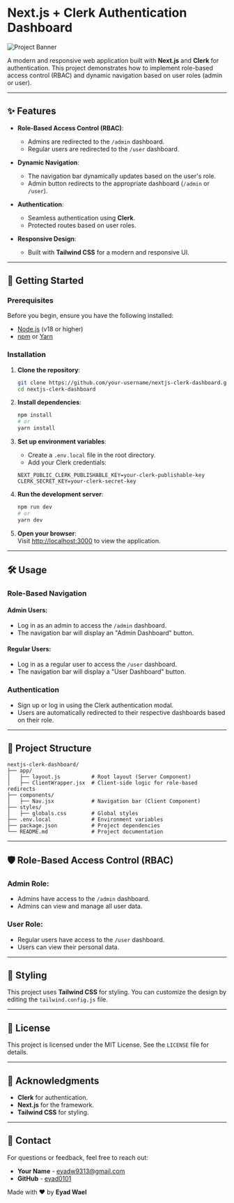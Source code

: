 # Next.js + Clerk Authentication Dashboard

![Project Banner](https://via.placeholder.com/1200x400.png?text=Next.js+%2B+Clerk+Authentication+Dashboard)  

A modern and responsive web application built with **Next.js** and **Clerk** for authentication. This project demonstrates how to implement role-based access control (RBAC) and dynamic navigation based on user roles (admin or user).

---

## ✨ Features

- **Role-Based Access Control (RBAC)**:
  - Admins are redirected to the `/admin` dashboard.
  - Regular users are redirected to the `/user` dashboard.

- **Dynamic Navigation**:
  - The navigation bar dynamically updates based on the user's role.
  - Admin button redirects to the appropriate dashboard (`/admin` or `/user`).

- **Authentication**:
  - Seamless authentication using **Clerk**.
  - Protected routes based on user roles.

- **Responsive Design**:
  - Built with **Tailwind CSS** for a modern and responsive UI.

---

## 🚀 Getting Started

### Prerequisites

Before you begin, ensure you have the following installed:

- [Node.js](https://nodejs.org/) (v18 or higher)
- [npm](https://www.npmjs.com/) or [Yarn](https://yarnpkg.com/)

### Installation

1. **Clone the repository**:
   ```bash
   git clone https://github.com/your-username/nextjs-clerk-dashboard.git
   cd nextjs-clerk-dashboard
   ```

2. **Install dependencies**:
   ```bash
   npm install
   # or
   yarn install
   ```

3. **Set up environment variables**:

   - Create a `.env.local` file in the root directory.
   - Add your Clerk credentials:

   ```env
   NEXT_PUBLIC_CLERK_PUBLISHABLE_KEY=your-clerk-publishable-key
   CLERK_SECRET_KEY=your-clerk-secret-key
   ```

4. **Run the development server**:
   ```bash
   npm run dev
   # or
   yarn dev
   ```

5. **Open your browser**:  
   Visit [http://localhost:3000](http://localhost:3000) to view the application.

---

## 🛠️ Usage

### Role-Based Navigation

#### Admin Users:

- Log in as an admin to access the `/admin` dashboard.
- The navigation bar will display an "Admin Dashboard" button.

#### Regular Users:

- Log in as a regular user to access the `/user` dashboard.
- The navigation bar will display a "User Dashboard" button.

### Authentication

- Sign up or log in using the Clerk authentication modal.
- Users are automatically redirected to their respective dashboards based on their role.

---

## 📂 Project Structure

```
nextjs-clerk-dashboard/
├── app/
│   ├── layout.js          # Root layout (Server Component)
│   ├── ClientWrapper.jsx  # Client-side logic for role-based redirects
├── components/
│   ├── Nav.jsx            # Navigation bar (Client Component)
├── styles/
│   ├── globals.css        # Global styles
├── .env.local             # Environment variables
├── package.json           # Project dependencies
└── README.md              # Project documentation
```

---

## 🛡️ Role-Based Access Control (RBAC)

### Admin Role:

- Admins have access to the `/admin` dashboard.
- Admins can view and manage all user data.

### User Role:

- Regular users have access to the `/user` dashboard.
- Users can view their personal data.

---

## 🎨 Styling

This project uses **Tailwind CSS** for styling. You can customize the design by editing the `tailwind.config.js` file.

---

## 📄 License

This project is licensed under the MIT License. See the `LICENSE` file for details.

---

## 🙏 Acknowledgments

- **Clerk** for authentication.
- **Next.js** for the framework.
- **Tailwind CSS** for styling.

---

## 📧 Contact

For questions or feedback, feel free to reach out:

- **Your Name** - eyadw9313@gmail.com
- **GitHub** - [eyad0101](https://github.com/eyad0101)

Made with ❤️ by **Eyad Wael**
